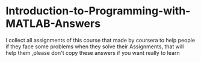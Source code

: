 # Introduction-to-Programming-with-MATLAB-Answers
I collect all assignments of this course that made by coursera to help people if they face some problems when they solve their Assignments, that will help them ,please don't copy these answers if you want really to learn
